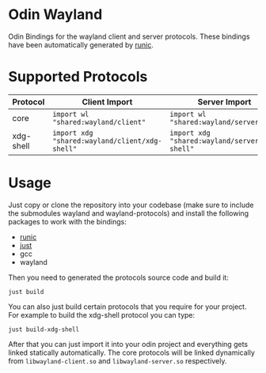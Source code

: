 # Odin Wayland

Odin Bindings for the wayland client and server protocols. These bindings have been automatically generated by [runic](https://github.com/Samudevv/runic).

# Supported Protocols

| Protocol  | Client Import                                  | Server Import                                  |
| --------  | ---------------------------------------------- | ---------------------------------------------- |
| core      | `import wl "shared:wayland/client"`            | `import wl "shared:wayland/server"`            |
| xdg-shell | `import xdg "shared:wayland/client/xdg-shell"` | `import xdg "shared:wayland/server/xdg-shell"` |

# Usage

Just copy or clone the repository into your codebase (make sure to include the submodules wayland and wayland-protocols) and install the following packages to work with the bindings:

+ [runic](https://github.com/Samudevv/runic)
+ [just](https://just.systems)
+ gcc
+ wayland

Then you need to generated the protocols source code and build it:

```console
just build
```

You can also just build certain protocols that you require for your project. For example to build the xdg-shell protocol you can type:

```console
just build-xdg-shell
```

After that you can just import it into your odin project and everything gets linked statically automatically. The core protocols will be linked dynamically from `libwayland-client.so` and `libwayland-server.so` respectively.
